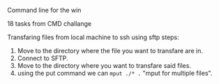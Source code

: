 Command line for the win

18 tasks from CMD challange

Transfaring files from local machine to ssh using sftp steps:
1. Move to the directory where the file you want to transfare are in.
2. Connect to SFTP.
3. Move to the directory where you want to transfare said files.
4. using the put command we can ` mput ./* . `   "mput for multiple files".

